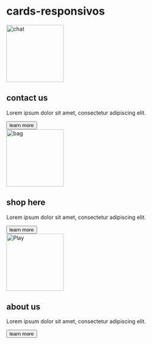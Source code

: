 # cards-responsivos

<!DOCTYPE html>
<html lang="en">

<head>
    <meta charset="UTF-8">
    <meta http-equiv="X-UA-Compatible" content="IE=edge">
    <meta name="viewport" content="width=device-width, initial-scale=1.0">
    <title>cards responsivos</title>
    <link rel="stylesheet" href="style.css" type="text/css">
</head>

<body class="colors">
    <main>
        <section class="contact">
            <img src="./Chat.png" height="150px" width="150px" alt="chat">
            <h2>contact us</h2>
            <p class="paragraphe">Lorem ipsum dolor sit amet, consectetur adipiscing elit. </p>
            <button> learn more</button>
        </section>
        <section class="shop">
            <img src="./Bag.png" height="150px" width="150px" alt="bag">
            <h2>shop here</h2>
            <p class="paragraphe">Lorem ipsum dolor sit amet, consectetur adipiscing elit. </p>
            <button id="middle"> learn more</button>
        </section>
        <section class="about">
            <img src="./Play.png" height="150px" width="150px" alt="Play">
            <h2>about us</h2>
            <p class="paragraphe">Lorem ipsum dolor sit amet, consectetur adipiscing elit. </p>
            <button> learn more</button>
        </section>
    </main>

</body>

</html>
